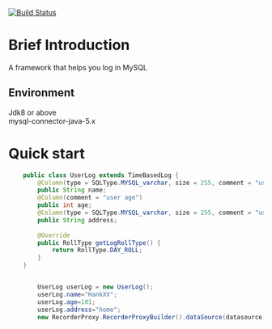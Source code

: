 [![Build Status](https://travis-ci.org/HankXV/Recorder.svg?branch=master)](https://travis-ci.org/HankXV/Recorder)
# Brief Introduction
A framework that helps you log in MySQL
## Environment
Jdk8 or above<br>
mysql-connector-java-5.x
# Quick start
```java
	public class UserLog extends TimeBasedLog {
		@Column(type = SQLType.MYSQL_varchar, size = 255, comment = "user name")
		public String name;
		@Column(comment = "user age")
		public int age;
		@Column(type = SQLType.MYSQL_varchar, size = 255, comment = "user address")
		public String address;
	
		@Override
		public RollType getLogRollType() {
			return RollType.DAY_ROLL;
		}
	}
```
```java

		UserLog userLog = new UserLog();
		userLog.name="HankXV";
		userLog.age=101;
		userLog.address="home";
		new RecorderProxy.RecorderProxyBuilder().dataSource(datasource).build().execute(userLog);
		
```